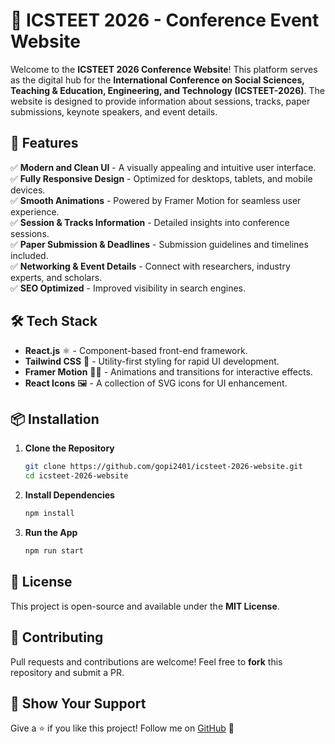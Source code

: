 # 🚀 ICSTEET 2026 - Conference Event Website

Welcome to the **ICSTEET 2026 Conference Website**! This platform serves as the digital hub for the **International Conference on Social Sciences, Teaching & Education, Engineering, and Technology (ICSTEET-2026)**. The website is designed to provide information about sessions, tracks, paper submissions, keynote speakers, and event details.

## 🎯 Features

✅ **Modern and Clean UI** - A visually appealing and intuitive user interface.  
✅ **Fully Responsive Design** - Optimized for desktops, tablets, and mobile devices.  
✅ **Smooth Animations** - Powered by Framer Motion for seamless user experience.  
✅ **Session & Tracks Information** - Detailed insights into conference sessions.  
✅ **Paper Submission & Deadlines** - Submission guidelines and timelines included.  
✅ **Networking & Event Details** - Connect with researchers, industry experts, and scholars.  
✅ **SEO Optimized** - Improved visibility in search engines.

## 🛠️ Tech Stack

- **React.js** ⚛️ - Component-based front-end framework.
- **Tailwind CSS** 🎨 - Utility-first styling for rapid UI development.
- **Framer Motion** 🏃‍♂️ - Animations and transitions for interactive effects.
- **React Icons** 🖼️ - A collection of SVG icons for UI enhancement.

## 📦 Installation

1. **Clone the Repository**

   ```sh
   git clone https://github.com/gopi2401/icsteet-2026-website.git
   cd icsteet-2026-website
   ```

2. **Install Dependencies**

   ```sh
   npm install
   ```

3. **Run the App**

   ```sh
   npm run start
   ```

## 📝 License

This project is open-source and available under the **MIT License**.

## 🤝 Contributing

Pull requests and contributions are welcome! Feel free to **fork** this repository and submit a PR.

## 🌟 Show Your Support

Give a ⭐️ if you like this project!
Follow me on [GitHub](https://github.com/gopi2401) 🚀
